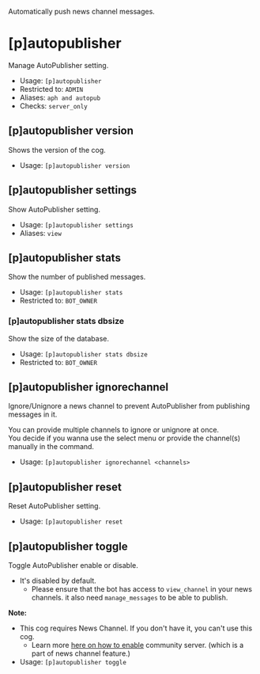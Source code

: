 Automatically push news channel messages.

# [p]autopublisher
Manage AutoPublisher setting.<br/>
 - Usage: `[p]autopublisher`
 - Restricted to: `ADMIN`
 - Aliases: `aph and autopub`
 - Checks: `server_only`
## [p]autopublisher version
Shows the version of the cog.<br/>
 - Usage: `[p]autopublisher version`
## [p]autopublisher settings
Show AutoPublisher setting.<br/>
 - Usage: `[p]autopublisher settings`
 - Aliases: `view`
## [p]autopublisher stats
Show the number of published messages.<br/>
 - Usage: `[p]autopublisher stats`
 - Restricted to: `BOT_OWNER`
### [p]autopublisher stats dbsize
Show the size of the database.<br/>
 - Usage: `[p]autopublisher stats dbsize`
 - Restricted to: `BOT_OWNER`
## [p]autopublisher ignorechannel
Ignore/Unignore a news channel to prevent AutoPublisher from publishing messages in it.<br/>

You can provide multiple channels to ignore or unignore at once.<br/>
You decide if you wanna use the select menu or provide the channel(s) manually in the command.<br/>
 - Usage: `[p]autopublisher ignorechannel <channels>`
## [p]autopublisher reset
Reset AutoPublisher setting.<br/>
 - Usage: `[p]autopublisher reset`
## [p]autopublisher toggle
Toggle AutoPublisher enable or disable.<br/>

- It's disabled by default.<br/>
    - Please ensure that the bot has access to `view_channel` in your news channels. it also need `manage_messages` to be able to publish.<br/>

**Note:**<br/>
- This cog requires News Channel. If you don't have it, you can't use this cog.<br/>
    - Learn more [here on how to enable](https://support.discord.com/hc/en-us/articles/360047132851-Enabling-Your-Community-Server) community server. (which is a part of news channel feature.)<br/>
 - Usage: `[p]autopublisher toggle`
